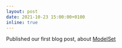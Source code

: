 ```yaml
---
layout: post
date: 2021-10-23 15:00:00+0100
inline: true
---
```


Published our first blog post, about [ModelSet](/blog/2021/modelset/)

